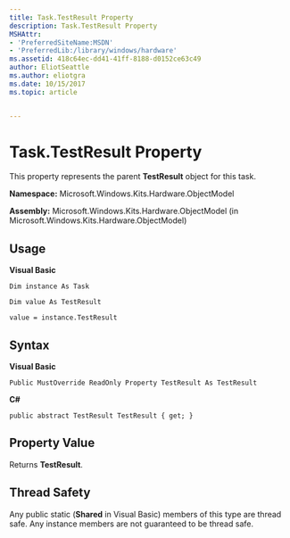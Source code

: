 ```yaml
---
title: Task.TestResult Property
description: Task.TestResult Property
MSHAttr:
- 'PreferredSiteName:MSDN'
- 'PreferredLib:/library/windows/hardware'
ms.assetid: 418c64ec-dd41-41ff-8188-d0152ce63c49
author: EliotSeattle
ms.author: eliotgra
ms.date: 10/15/2017
ms.topic: article


---
```


# Task.TestResult Property


This property represents the parent **TestResult** object for this task.

**Namespace:** Microsoft.Windows.Kits.Hardware.ObjectModel

**Assembly:** Microsoft.Windows.Kits.Hardware.ObjectModel (in Microsoft.Windows.Kits.Hardware.ObjectModel)

## <span id="Usage"></span><span id="usage"></span><span id="USAGE"></span>Usage


**Visual Basic**

`Dim instance As Task`

`Dim value As TestResult`

`value = instance.TestResult`

## <span id="Syntax"></span><span id="syntax"></span><span id="SYNTAX"></span>Syntax


**Visual Basic**

`Public MustOverride ReadOnly Property TestResult As TestResult`

**C#**

`public abstract TestResult TestResult { get; }`

## <span id="Property_Value"></span><span id="property_value"></span><span id="PROPERTY_VALUE"></span>Property Value


Returns **TestResult**.

## <span id="Thread_Safety"></span><span id="thread_safety"></span><span id="THREAD_SAFETY"></span>Thread Safety


Any public static (**Shared** in Visual Basic) members of this type are thread safe. Any instance members are not guaranteed to be thread safe.

 

 






